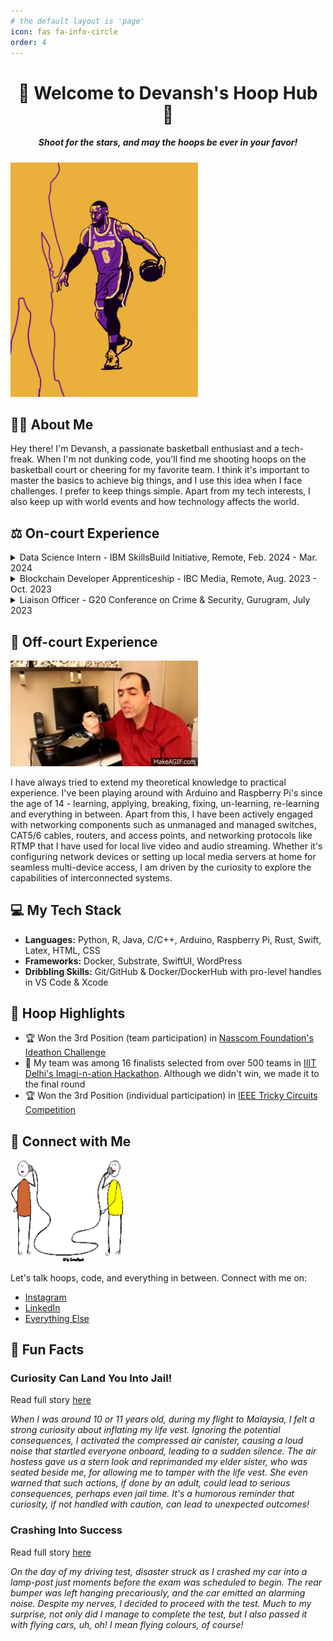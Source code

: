 ```yaml
---
# the default layout is 'page'
icon: fas fa-info-circle
order: 4
---
```


<!-- > Add Markdown syntax content to file `_tabs/about.md`{: .filepath } and it will show up on this page.
{: .prompt-tip }
-->

<!-- Project Title -->
<h1 align="center">🏀 Welcome to Devansh's Hoop Hub 🏀</h1>

<!-- Project Description -->
<h5 align="center"><i>Shoot for the stars, and may the hoops be ever in your favor!</i></h5>

<!-- Preview Image/Animation -->
<img src="/assets/about_assets/meMissingShotsAndHints.gif" alt="Basketball Animation" width="300"/>

<!-- About Me -->
## 🙋‍♂️ About Me

Hey there! I'm Devansh, a passionate basketball enthusiast and a tech-freak. When I'm not dunking code, you'll find me shooting hoops on the basketball court or cheering for my favorite team. I think it's important to master the basics to achieve big things, and I use this idea when I face challenges. I prefer to keep things simple. Apart from my tech interests, I also keep up with world events and how technology affects the world.
<!--I like to work in solitude as well as in team/groups but I think that progress happens in solitude - when your are just with yourself -->

<!-- On-court Experience -->
## ⚖️ On-court Experience

<details>
<summary>Data Science Intern - IBM SkillsBuild Initiative, Remote, Feb. 2024 - Mar. 2024</summary>
<br> - Acquired sound technical knowledge of data cleaning and preparation, statistical analysis and data visualization
<br> - Tested this knowledge on the analysis of a real-world project through a case-study
<br> - Learned to interpret the results of the analysis and presented them effectively
<br><br>
</details>

<details>
<summary>Blockchain Developer Apprenticeship - IBC Media, Remote, Aug. 2023 - Oct. 2023</summary>
<br> - Acquired good working knowledge of the Rust programming language and the Substrate framework
<br> - Developed a blockchain-based decentralized application (dApp) on Polkadot
<br> - Keenly absorbed smart contract intricacies and consensus mechanisms
<br><br>
</details>

<details>
<summary>Liaison Officer - G20 Conference on Crime & Security, Gurugram, July 2023</summary>
<br> - Facilitated collaboration among G20 nations’ representatives
<br> - Ensured seamless communication on emerging NFT, AI, and Metaverse challenges
<br> - Fostered collective strategies for global crime and security
<br><br>
</details>

<!-- Off-court Experience -->
## 🏡 Off-court Experience

<img src="/assets/about_assets/thatsHowIDoIT.gif" alt="My fav experimentalist" width="300"/>

I have always tried to extend my theoretical knowledge to practical experience. I've been playing around with Arduino and Raspberry Pi's since the age of 14 - learning, applying, breaking, fixing, un-learning, re-learning and everything in between. Apart from this, I have been actively engaged with networking components such as unmanaged and managed switches, CAT5/6 cables, routers, and access points, and networking protocols like RTMP that I have used for local live video and audio streaming. Whether it's configuring network devices or setting up local media servers at home for seamless multi-device access, I am driven by the curiosity to explore the capabilities of interconnected systems.

<!-- My Tech Stack -->
## 💻 My Tech Stack

- **Languages:** Python, R, Java, C/C++, Arduino, Raspberry Pi, Rust, Swift, Latex, HTML, CSS
- **Frameworks:** Docker, Substrate, SwiftUI, WordPress
- **Dribbling Skills:** Git/GitHub & Docker/DockerHub with pro-level handles in VS Code & Xcode

<!-- Hoop Highlights -->
## 🏀 Hoop Highlights

- 🏆 Won the 3rd Position (team participation) in [Nasscom Foundation's Ideathon Challenge](/assets/about_assets/nasscomFoundation3rdPosition.png)
- 🌟 My team was among 16 finalists selected from over 500 teams in [IIIT Delhi's Imagi-n-ation Hackathon](/assets/about_assets/iiitdImaginationHackathon.png). Although we didn't win, we made it to the final round
- 🏆 Won the 3rd Position (individual participation) in [IEEE Tricky Circuits Competition](/assets/about_assets/ieeeTrickyCircuits3rdPosition.pdf)

<!-- Connect with Me -->
## 🤝 Connect with Me

<img src="/assets/about_assets/connectWithMe.png" alt="Eavesdropping" width="180"/>

Let's talk hoops, code, and everything in between. Connect with me on:

- [Instagram](https://instagram.com/r6.devansh)
- [LinkedIn](https://www.linkedin.com/in/rastogidevansh)
- [Everything Else](https://www.linktr.ee/rastogidevansh)

<!-- Fun Fact -->
## 🎉 Fun Facts
<!--  About The *hello* World Around Me -->

### Curiosity Can Land You Into Jail!

Read full story [here](http://primeDevansh.github.io/posts/Curiosity-Can-Land-You-Into-Jail/)

*When I was around 10 or 11 years old, during my flight to Malaysia, I felt a strong curiosity about inflating my life vest. Ignoring the potential consequences, I activated the compressed air canister, causing a loud noise that startled everyone onboard, leading to a sudden silence. The air hostess gave us a stern look and reprimanded my elder sister, who was seated beside me, for allowing me to tamper with the life vest. She even warned that such actions, if done by an adult, could lead to serious consequences, perhaps even jail time. It's a humorous reminder that curiosity, if not handled with caution, can lead to unexpected outcomes!*

### Crashing Into Success

Read full story [here](http://primeDevansh.github.io/posts/Crashing-Into-Success/)

*On the day of my driving test, disaster struck as I crashed my car into a lamp-post just moments before the exam was scheduled to begin. The rear bumper was left hanging precariously, and the car emitted an alarming noise. Despite my nerves, I decided to proceed with the test. Much to my surprise, not only did I manage to complete the test, but I also passed it with flying cars, uh, oh! I mean flying colours, of course!*


<!-- Did you know? The first basketball game was played with a soccer ball and two peach baskets. Talk about a slam dunk in creativity! -->
